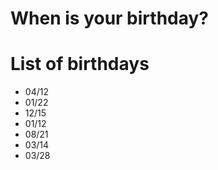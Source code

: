 # When is your birthday?

# List of birthdays
- 04/12
- 01/22
- 12/15
- 01/12
- 08/21
- 03/14
- 03/28
